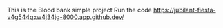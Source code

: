 This is the Blood bank simple project
Run the code 
https://jubilant-fiesta-v4g544qxw4j34jg-8000.app.github.dev/
